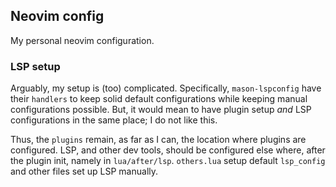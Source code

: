 ## Neovim config

My personal neovim configuration.

### LSP setup

Arguably, my setup is (too) complicated. Specifically, `mason-lspconfig` have their `handlers` to keep solid default configurations while keeping manual configurations possible. But, it would mean to have plugin setup *and* LSP configurations in the same place; I do not like this.

Thus, the `plugins` remain, as far as I can, the location where plugins are configured. LSP, and other dev tools, should be configured else where, after the plugin init, namely in `lua/after/lsp`. `others.lua` setup default `lsp_config` and other files set up LSP manually.

